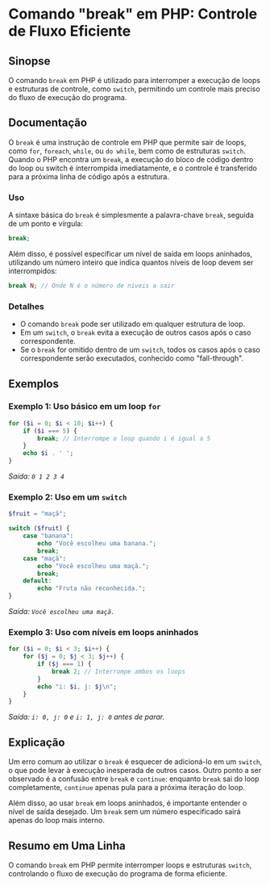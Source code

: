 <!--
Meta Description: # Comando "break" em PHP: Controle de Fluxo Eficiente ## Sinopse O comando `break` em PHP é utilizado para interromper a execução de loops e estrutura...
Meta Keywords: break, php, switch, loop, loops
-->

# Comando "break" em PHP: Controle de Fluxo Eficiente

## Sinopse
O comando `break` em PHP é utilizado para interromper a execução de loops e estruturas de controle, como `switch`, permitindo um controle mais preciso do fluxo de execução do programa.

## Documentação
O `break` é uma instrução de controle em PHP que permite sair de loops, como `for`, `foreach`, `while`, ou `do while`, bem como de estruturas `switch`. Quando o PHP encontra um `break`, a execução do bloco de código dentro do loop ou switch é interrompida imediatamente, e o controle é transferido para a próxima linha de código após a estrutura.

### Uso
A sintaxe básica do `break` é simplesmente a palavra-chave `break`, seguida de um ponto e vírgula:

```php
break;
```

Além disso, é possível especificar um nível de saída em loops aninhados, utilizando um número inteiro que indica quantos níveis de loop devem ser interrompidos:

```php
break N; // Onde N é o número de níveis a sair
```

### Detalhes
- O comando `break` pode ser utilizado em qualquer estrutura de loop.
- Em um `switch`, o `break` evita a execução de outros casos após o caso correspondente.
- Se o `break` for omitido dentro de um `switch`, todos os casos após o caso correspondente serão executados, conhecido como "fall-through".

## Exemplos
### Exemplo 1: Uso básico em um loop `for`
```php
for ($i = 0; $i < 10; $i++) {
    if ($i === 5) {
        break; // Interrompe o loop quando i é igual a 5
    }
    echo $i . ' ';
}
```
*Saída: `0 1 2 3 4 `*

### Exemplo 2: Uso em um `switch`
```php
$fruit = "maçã";

switch ($fruit) {
    case "banana":
        echo "Você escolheu uma banana.";
        break;
    case "maçã":
        echo "Você escolheu uma maçã.";
        break;
    default:
        echo "Fruta não reconhecida.";
}
```
*Saída: `Você escolheu uma maçã.`*

### Exemplo 3: Uso com níveis em loops aninhados
```php
for ($i = 0; $i < 3; $i++) {
    for ($j = 0; $j < 3; $j++) {
        if ($j === 1) {
            break 2; // Interrompe ambos os loops
        }
        echo "i: $i, j: $j\n";
    }
}
```
*Saída: `i: 0, j: 0` e `i: 1, j: 0` antes de parar.*

## Explicação
Um erro comum ao utilizar o `break` é esquecer de adicioná-lo em um `switch`, o que pode levar à execução inesperada de outros casos. Outro ponto a ser observado é a confusão entre `break` e `continue`: enquanto `break` sai do loop completamente, `continue` apenas pula para a próxima iteração do loop.

Além disso, ao usar `break` em loops aninhados, é importante entender o nível de saída desejado. Um `break` sem um número especificado sairá apenas do loop mais interno.

## Resumo em Uma Linha
O comando `break` em PHP permite interromper loops e estruturas `switch`, controlando o fluxo de execução do programa de forma eficiente.